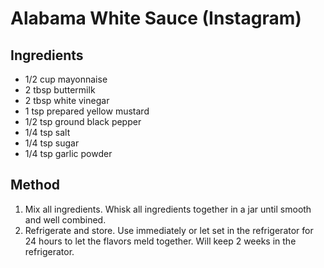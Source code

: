 # Alabama White Sauce (Instagram)

## Ingredients
- 1/2 cup mayonnaise
- 2 tbsp buttermilk
- 2 tbsp white vinegar
- 1 tsp prepared yellow mustard
- 1/2 tsp ground black pepper
- 1/4 tsp salt
- 1/4 tsp sugar
- 1/4 tsp garlic powder

## Method
1. Mix all ingredients. Whisk all ingredients together in a jar until smooth and well combined.
2. Refrigerate and store. Use immediately or let set in the refrigerator for 24 hours to let the flavors meld together. Will keep 2 weeks in the refrigerator. 